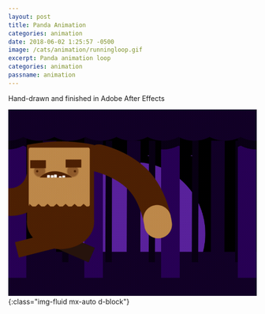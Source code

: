 ```yaml
---
layout: post
title: Panda Animation
categories: animation
date: 2018-06-02 1:25:57 -0500
image: /cats/animation/runningloop.gif
excerpt: Panda animation loop
categories: animation
passname: animation
---
```


Hand-drawn and finished in Adobe After Effects

![image-title-here](/assets/img/cats/animation/runningloop.gif){:class="img-fluid mx-auto d-block"}
